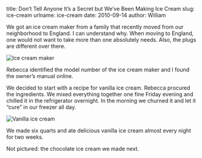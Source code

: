 title: Don&#x02bc;t Tell Anyone It&#x02bc;s a Secret but We&#x02bc;ve Been Making Ice Cream
slug: ice-cream
urlname: ice-cream
date: 2010-09-14
author: William

We got an ice cream maker from a family that recently moved from our
neighborhood to England. I can understand why. When moving to England, one would
not want to take more than one absolutely needs. Also, the plugs are different
over there.

<img src="{static}/images/2010-08-14-ice-cream-maker.jpg" alt="Ice cream maker" class="img-fluid">

Rebecca identified the model number of the ice cream maker and I found the
owner&#x02bc;s manual online.

We decided to start with a recipe for vanilla ice cream. Rebecca procured the
ingredients. We mixed everything together one fine Friday evening and chilled it
in the refrigerator overnight. In the morning we churned it and let it
&ldquo;cure&rdquo; in our freezer all day.

<img src="{static}/images/2010-08-14-vanilla-ice-cream.jpg" alt="Vanilla ice cream" class="img-fluid">

We made six quarts and ate delicious vanilla ice cream almost every night for
two weeks.

Not pictured: the chocolate ice cream we made next.
